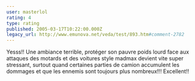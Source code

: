 ```yaml
---
user: masterlol
rating: 4
type: rating
published: 2005-03-17T10:22:00.000Z
legacy_url: http://www.emunova.net/veda/test/893.htm#comment-2782
---
```

Yesss!! Une ambiance terrible, protéger son pauvre poids lourd face aux attaques des motards et des voitures style madmax devient vite super stressant, surtout quand certaines parties de camion accumulent les dommages et que les ennemis sont toujours plus nombreux!!! Excellent!!